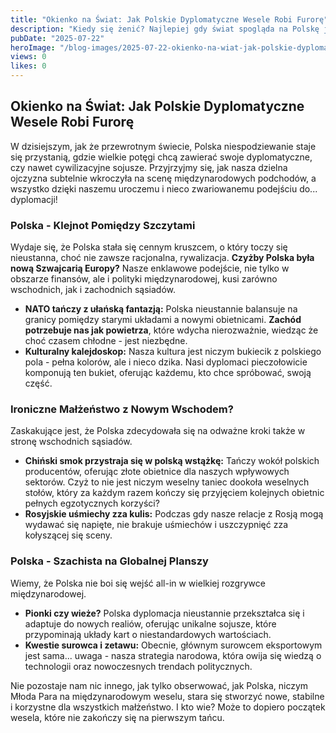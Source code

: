```yaml
---
title: "Okienko na Świat: Jak Polskie Dyplomatyczne Wesele Robi Furorę"
description: "Kiedy się żenić? Najlepiej gdy świat spogląda na Polskę jak na bajkę, w której wszyscy chcą zagrać główne role."
pubDate: "2025-07-22"
heroImage: "/blog-images/2025-07-22-okienko-na-wiat-jak-polskie-dyplomatyczne-wesele-robi-furor.png"
views: 0
likes: 0
---
```


## Okienko na Świat: Jak Polskie Dyplomatyczne Wesele Robi Furorę

W dzisiejszym, jak że przewrotnym świecie, Polska niespodziewanie staje się przystanią, gdzie wielkie potęgi chcą zawierać swoje dyplomatyczne, czy nawet cywilizacyjne sojusze. Przyjrzyjmy się, jak nasza dzielna ojczyzna subtelnie wkroczyła na scenę międzynarodowych podchodów, a wszystko dzięki naszemu uroczemu i nieco zwariowanemu podejściu do... dyplomacji!

### **Polska - Klejnot Pomiędzy Szczytami**

Wydaje się, że Polska stała się cennym kruszcem, o który toczy się nieustanna, choć nie zawsze racjonalna, rywalizacja. **Czyżby Polska była nową Szwajcarią Europy?** Nasze enklawowe podejście, nie tylko w obszarze finansów, ale i polityki międzynarodowej, kusi zarówno wschodnich, jak i zachodnich sąsiadów.

- **NATO tańczy z ułańską fantazją:** Polska nieustannie balansuje na granicy pomiędzy starymi układami a nowymi obietnicami. **Zachód potrzebuje nas jak powietrza**, które wdycha nierozważnie, wiedząc że choć czasem chłodne - jest niezbędne.
- **Kulturalny kalejdoskop:** Nasza kultura jest niczym bukiecik z polskiego pola - pełna kolorów, ale i nieco dzika. Nasi dyplomaci pieczołowicie komponują ten bukiet, oferując każdemu, kto chce spróbować, swoją część.

### **Ironiczne Małżeństwo z Nowym Wschodem?**

Zaskakujące jest, że Polska zdecydowała się na odważne kroki także w stronę wschodnich sąsiadów.

- **Chiński smok przystraja się w polską wstążkę:** Tańczy wokół polskich producentów, oferując złote obietnice dla naszych wpływowych sektorów. Czyż to nie jest niczym weselny taniec dookoła weselnych stołów, który za każdym razem kończy się przyjęciem kolejnych obietnic pełnych egzotycznych korzyści?
- **Rosyjskie uśmiechy zza kulis:** Podczas gdy nasze relacje z Rosją mogą wydawać się napięte, nie brakuje uśmiechów i uszczypnięć zza kołyszącej się sceny.

### **Polska - Szachista na Globalnej Planszy**

Wiemy, że Polska nie boi się wejść all-in w wielkiej rozgrywce międzynarodowej.

- **Pionki czy wieże?** Polska dyplomacja nieustannie przekształca się i adaptuje do nowych realiów, oferując unikalne sojusze, które przypominają układy kart o niestandardowych wartościach.
- **Kwestie surowca i zetawu:** Obecnie, głównym surowcem eksportowym jest sama... uwaga - nasza strategia narodowa, która owija się wiedzą o technologii oraz nowoczesnych trendach politycznych.

Nie pozostaje nam nic innego, jak tylko obserwować, jak Polska, niczym Młoda Para na międzynarodowym weselu, stara się stworzyć nowe, stabilne i korzystne dla wszystkich małżeństwo. I kto wie? Może to dopiero początek wesela, które nie zakończy się na pierwszym tańcu.